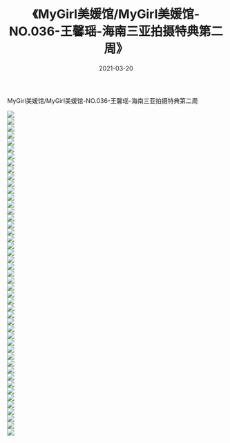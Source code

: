 ﻿---
layout: post
title:  《MyGirl美媛馆/MyGirl美媛馆-NO.036-王馨瑶-海南三亚拍摄特典第二周》
date:   2021-03-20
img: http://img.660000.xyz/Sharelink/网络美图/2021/MyGirl美媛馆/MyGirl美媛馆-NO.036-王馨瑶-海南三亚拍摄特典第二周/000.jpg
categories: [美女, 清纯, 唯美]
---

MyGirl美媛馆/MyGirl美媛馆-NO.036-王馨瑶-海南三亚拍摄特典第二周

 ![](http://img.660000.xyz/Sharelink/网络美图/2021/MyGirl美媛馆/MyGirl美媛馆-NO.036-王馨瑶-海南三亚拍摄特典第二周/001.jpg) <br>![](http://img.660000.xyz/Sharelink/网络美图/2021/MyGirl美媛馆/MyGirl美媛馆-NO.036-王馨瑶-海南三亚拍摄特典第二周/002.jpg) <br>![](http://img.660000.xyz/Sharelink/网络美图/2021/MyGirl美媛馆/MyGirl美媛馆-NO.036-王馨瑶-海南三亚拍摄特典第二周/003.jpg) <br>![](http://img.660000.xyz/Sharelink/网络美图/2021/MyGirl美媛馆/MyGirl美媛馆-NO.036-王馨瑶-海南三亚拍摄特典第二周/004.jpg) <br>![](http://img.660000.xyz/Sharelink/网络美图/2021/MyGirl美媛馆/MyGirl美媛馆-NO.036-王馨瑶-海南三亚拍摄特典第二周/005.jpg) <br>![](http://img.660000.xyz/Sharelink/网络美图/2021/MyGirl美媛馆/MyGirl美媛馆-NO.036-王馨瑶-海南三亚拍摄特典第二周/006.jpg) <br>![](http://img.660000.xyz/Sharelink/网络美图/2021/MyGirl美媛馆/MyGirl美媛馆-NO.036-王馨瑶-海南三亚拍摄特典第二周/007.jpg) <br>![](http://img.660000.xyz/Sharelink/网络美图/2021/MyGirl美媛馆/MyGirl美媛馆-NO.036-王馨瑶-海南三亚拍摄特典第二周/008.jpg) <br>![](http://img.660000.xyz/Sharelink/网络美图/2021/MyGirl美媛馆/MyGirl美媛馆-NO.036-王馨瑶-海南三亚拍摄特典第二周/009.jpg) <br>![](http://img.660000.xyz/Sharelink/网络美图/2021/MyGirl美媛馆/MyGirl美媛馆-NO.036-王馨瑶-海南三亚拍摄特典第二周/010.jpg) <br>![](http://img.660000.xyz/Sharelink/网络美图/2021/MyGirl美媛馆/MyGirl美媛馆-NO.036-王馨瑶-海南三亚拍摄特典第二周/011.jpg) <br>![](http://img.660000.xyz/Sharelink/网络美图/2021/MyGirl美媛馆/MyGirl美媛馆-NO.036-王馨瑶-海南三亚拍摄特典第二周/012.jpg) <br>![](http://img.660000.xyz/Sharelink/网络美图/2021/MyGirl美媛馆/MyGirl美媛馆-NO.036-王馨瑶-海南三亚拍摄特典第二周/013.jpg) <br>![](http://img.660000.xyz/Sharelink/网络美图/2021/MyGirl美媛馆/MyGirl美媛馆-NO.036-王馨瑶-海南三亚拍摄特典第二周/014.jpg) <br>![](http://img.660000.xyz/Sharelink/网络美图/2021/MyGirl美媛馆/MyGirl美媛馆-NO.036-王馨瑶-海南三亚拍摄特典第二周/015.jpg) <br>![](http://img.660000.xyz/Sharelink/网络美图/2021/MyGirl美媛馆/MyGirl美媛馆-NO.036-王馨瑶-海南三亚拍摄特典第二周/016.jpg) <br>![](http://img.660000.xyz/Sharelink/网络美图/2021/MyGirl美媛馆/MyGirl美媛馆-NO.036-王馨瑶-海南三亚拍摄特典第二周/017.jpg) <br>![](http://img.660000.xyz/Sharelink/网络美图/2021/MyGirl美媛馆/MyGirl美媛馆-NO.036-王馨瑶-海南三亚拍摄特典第二周/018.jpg) <br>![](http://img.660000.xyz/Sharelink/网络美图/2021/MyGirl美媛馆/MyGirl美媛馆-NO.036-王馨瑶-海南三亚拍摄特典第二周/019.jpg) <br>![](http://img.660000.xyz/Sharelink/网络美图/2021/MyGirl美媛馆/MyGirl美媛馆-NO.036-王馨瑶-海南三亚拍摄特典第二周/020.jpg) <br>![](http://img.660000.xyz/Sharelink/网络美图/2021/MyGirl美媛馆/MyGirl美媛馆-NO.036-王馨瑶-海南三亚拍摄特典第二周/021.jpg) <br>![](http://img.660000.xyz/Sharelink/网络美图/2021/MyGirl美媛馆/MyGirl美媛馆-NO.036-王馨瑶-海南三亚拍摄特典第二周/022.jpg) <br>![](http://img.660000.xyz/Sharelink/网络美图/2021/MyGirl美媛馆/MyGirl美媛馆-NO.036-王馨瑶-海南三亚拍摄特典第二周/023.jpg) <br>![](http://img.660000.xyz/Sharelink/网络美图/2021/MyGirl美媛馆/MyGirl美媛馆-NO.036-王馨瑶-海南三亚拍摄特典第二周/024.jpg) <br>![](http://img.660000.xyz/Sharelink/网络美图/2021/MyGirl美媛馆/MyGirl美媛馆-NO.036-王馨瑶-海南三亚拍摄特典第二周/025.jpg) <br>![](http://img.660000.xyz/Sharelink/网络美图/2021/MyGirl美媛馆/MyGirl美媛馆-NO.036-王馨瑶-海南三亚拍摄特典第二周/026.jpg) <br>![](http://img.660000.xyz/Sharelink/网络美图/2021/MyGirl美媛馆/MyGirl美媛馆-NO.036-王馨瑶-海南三亚拍摄特典第二周/027.jpg) <br>![](http://img.660000.xyz/Sharelink/网络美图/2021/MyGirl美媛馆/MyGirl美媛馆-NO.036-王馨瑶-海南三亚拍摄特典第二周/028.jpg) <br>![](http://img.660000.xyz/Sharelink/网络美图/2021/MyGirl美媛馆/MyGirl美媛馆-NO.036-王馨瑶-海南三亚拍摄特典第二周/029.jpg) <br>![](http://img.660000.xyz/Sharelink/网络美图/2021/MyGirl美媛馆/MyGirl美媛馆-NO.036-王馨瑶-海南三亚拍摄特典第二周/030.jpg) <br>![](http://img.660000.xyz/Sharelink/网络美图/2021/MyGirl美媛馆/MyGirl美媛馆-NO.036-王馨瑶-海南三亚拍摄特典第二周/031.jpg) <br>![](http://img.660000.xyz/Sharelink/网络美图/2021/MyGirl美媛馆/MyGirl美媛馆-NO.036-王馨瑶-海南三亚拍摄特典第二周/032.jpg) <br>![](http://img.660000.xyz/Sharelink/网络美图/2021/MyGirl美媛馆/MyGirl美媛馆-NO.036-王馨瑶-海南三亚拍摄特典第二周/033.jpg) <br>![](http://img.660000.xyz/Sharelink/网络美图/2021/MyGirl美媛馆/MyGirl美媛馆-NO.036-王馨瑶-海南三亚拍摄特典第二周/034.jpg) <br>![](http://img.660000.xyz/Sharelink/网络美图/2021/MyGirl美媛馆/MyGirl美媛馆-NO.036-王馨瑶-海南三亚拍摄特典第二周/035.jpg) <br>![](http://img.660000.xyz/Sharelink/网络美图/2021/MyGirl美媛馆/MyGirl美媛馆-NO.036-王馨瑶-海南三亚拍摄特典第二周/036.jpg) <br>![](http://img.660000.xyz/Sharelink/网络美图/2021/MyGirl美媛馆/MyGirl美媛馆-NO.036-王馨瑶-海南三亚拍摄特典第二周/037.jpg) <br>![](http://img.660000.xyz/Sharelink/网络美图/2021/MyGirl美媛馆/MyGirl美媛馆-NO.036-王馨瑶-海南三亚拍摄特典第二周/038.jpg) <br>![](http://img.660000.xyz/Sharelink/网络美图/2021/MyGirl美媛馆/MyGirl美媛馆-NO.036-王馨瑶-海南三亚拍摄特典第二周/039.jpg) <br>![](http://img.660000.xyz/Sharelink/网络美图/2021/MyGirl美媛馆/MyGirl美媛馆-NO.036-王馨瑶-海南三亚拍摄特典第二周/040.jpg) <br>![](http://img.660000.xyz/Sharelink/网络美图/2021/MyGirl美媛馆/MyGirl美媛馆-NO.036-王馨瑶-海南三亚拍摄特典第二周/041.jpg) <br>![](http://img.660000.xyz/Sharelink/网络美图/2021/MyGirl美媛馆/MyGirl美媛馆-NO.036-王馨瑶-海南三亚拍摄特典第二周/042.jpg) <br>![](http://img.660000.xyz/Sharelink/网络美图/2021/MyGirl美媛馆/MyGirl美媛馆-NO.036-王馨瑶-海南三亚拍摄特典第二周/043.jpg) <br>![](http://img.660000.xyz/Sharelink/网络美图/2021/MyGirl美媛馆/MyGirl美媛馆-NO.036-王馨瑶-海南三亚拍摄特典第二周/044.jpg) <br>![](http://img.660000.xyz/Sharelink/网络美图/2021/MyGirl美媛馆/MyGirl美媛馆-NO.036-王馨瑶-海南三亚拍摄特典第二周/045.jpg) <br>![](http://img.660000.xyz/Sharelink/网络美图/2021/MyGirl美媛馆/MyGirl美媛馆-NO.036-王馨瑶-海南三亚拍摄特典第二周/046.jpg) <br>![](http://img.660000.xyz/Sharelink/网络美图/2021/MyGirl美媛馆/MyGirl美媛馆-NO.036-王馨瑶-海南三亚拍摄特典第二周/047.jpg) <br>